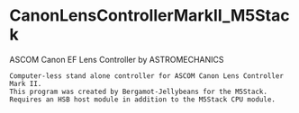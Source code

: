 # CanonLensControllerMarkII_M5Stack

ASCOM Canon EF Lens Controller by ASTROMECHANICS

	Computer-less stand alone controller for ASCOM Canon Lens Controller Mark II.
	This program was created by Bergamot-Jellybeans for the M5Stack.
	Requires an HSB host module in addition to the M5Stack CPU module.
